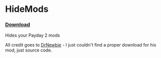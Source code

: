 # HideMods

### [Download](/crimist/HideMods/releases/latest/download/hidemods.zip)

Hides your Payday 2 mods

All credit goes to [DrNewbie](https://github.com/DrNewbie) - I just couldn't find a proper download for his mod, just source code.
